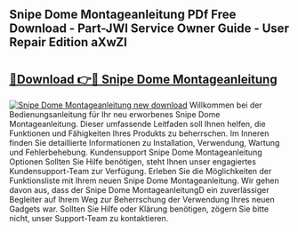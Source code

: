 ## Snipe Dome Montageanleitung PDf Free Download - Part-JWI Service Owner Guide - User Repair Edition aXwZI

# <h2><a href="http://df791m.blite.top/?on=Snipe+Dome+Montageanleitung">🔗Download 👉🔴 Snipe Dome Montageanleitung</a></h2>

[![Snipe Dome Montageanleitung new download](https://i.imgur.com/lujVjoI.png)](http://df791m.blite.top/?on=Snipe+Dome+Montageanleitung)
Willkommen bei der Bedienungsanleitung für Ihr neu erworbenes Snipe Dome Montageanleitung. Dieser umfassende Leitfaden soll Ihnen helfen, die Funktionen und Fähigkeiten Ihres Produkts zu beherrschen. Im Inneren finden Sie detaillierte Informationen zu Installation, Verwendung, Wartung und Fehlerbehebung. Kundensupport Snipe Dome Montageanleitung Optionen Sollten Sie Hilfe benötigen, steht Ihnen unser engagiertes Kundensupport-Team zur Verfügung. Erleben Sie die Möglichkeiten der Funktionsliste mit Ihrem neuen Snipe Dome Montageanleitung. Wir gehen davon aus, dass der Snipe Dome MontageanleitungD ein zuverlässiger Begleiter auf Ihrem Weg zur Beherrschung der Verwendung Ihres neuen Gadgets war. Sollten Sie Hilfe oder Klärung benötigen, zögern Sie bitte nicht, unser Support-Team zu kontaktieren.
